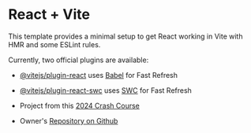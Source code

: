 # React + Vite

This template provides a minimal setup to get React working in Vite with HMR and some ESLint rules.

Currently, two official plugins are available:

- [@vitejs/plugin-react](https://github.com/vitejs/vite-plugin-react/blob/main/packages/plugin-react/README.md) uses [Babel](https://babeljs.io/) for Fast Refresh
- [@vitejs/plugin-react-swc](https://github.com/vitejs/vite-plugin-react-swc) uses [SWC](https://swc.rs/) for Fast Refresh

- Project from this [2024 Crash Course](https://www.youtube.com/watch?v=LDB4uaJ87e0&t=6300s)

- Owner's [Repository on Github](https://github.com/bradtraversy/react-crash-2024)
